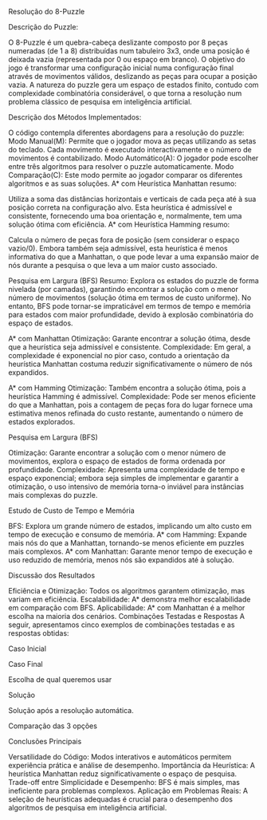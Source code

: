Resolução do 8-Puzzle

Descrição do Puzzle:

O 8-Puzzle é um quebra-cabeça deslizante composto por 8 peças numeradas (de 1 a 8) distribuídas num tabuleiro 3x3, onde uma posição é deixada vazia (representada por 0 ou espaço em branco). O objetivo do jogo é transformar uma configuração inicial numa configuração final através de movimentos válidos, deslizando as peças para ocupar a posição vazia. A natureza do puzzle gera um espaço de estados finito, contudo com complexidade combinatória considerável, o que torna a resolução num problema clássico de pesquisa em inteligência artificial.

Descrição dos Métodos Implementados:

O código contempla diferentes abordagens para a resolução do puzzle:
Modo Manual(M): Permite que o jogador mova as peças utilizando as setas do teclado. Cada movimento é executado interactivamente e o número de movimentos é contabilizado.
Modo Automático(A): O jogador pode escolher entre três algoritmos para resolver o puzzle automaticamente.
Modo Comparação(C): Este modo permite ao jogador comparar os diferentes algoritmos e as suas soluções. 
A* com Heurística Manhattan resumo:

Utiliza a soma das distâncias horizontais e verticais de cada peça até à sua posição correta na configuração alvo. Esta heurística é admissível e consistente, fornecendo uma boa orientação e, normalmente, tem uma  solução ótima com eficiência.
A* com Heurística Hamming resumo:

Calcula o número de peças fora de posição (sem considerar o espaço vazio/0). Embora também seja admissível, esta heurística é menos informativa do que a Manhattan, o que pode levar a uma expansão maior de nós durante a pesquisa o que leva a um maior custo associado.


Pesquisa em Largura (BFS) Resumo:
Explora os estados do puzzle de forma nivelada (por camadas), garantindo encontrar a solução com o menor número de movimentos (solução ótima em termos de custo uniforme). No entanto, BFS pode tornar-se impraticável em termos de tempo e memória para estados com maior profundidade, devido à explosão combinatória do espaço de estados.

A* com Manhattan
Otimização: Garante encontrar a solução ótima, desde que a heurística seja admissível e consistente.
Complexidade: Em geral, a complexidade é exponencial no pior caso, contudo a orientação da heurística Manhattan costuma reduzir significativamente o número de nós expandidos.

A* com Hamming
Otimização: Também encontra a solução ótima, pois a heurística Hamming é admissível.
Complexidade: Pode ser menos eficiente do que a Manhattan, pois a contagem de peças fora do lugar fornece uma estimativa menos refinada do custo restante, aumentando o número de estados explorados.

Pesquisa em Largura (BFS)

Otimização: Garante encontrar a solução com o menor número de movimentos, explora o espaço de estados de forma ordenada por profundidade.
Complexidade: Apresenta uma complexidade de tempo e espaço exponencial; embora seja simples de implementar e garantir a otimização, o uso intensivo de memória torna-o inviável para instâncias mais complexas do puzzle.

Estudo de Custo de Tempo e Memória

BFS: Explora um grande número de estados, implicando um alto custo em tempo de execução e consumo de memória.
A* com Hamming: Expande mais nós do que a Manhattan, tornando-se menos eficiente em puzzles mais complexos.
A* com Manhattan: Garante menor tempo de execução e uso reduzido de memória, menos nós são expandidos até à solução.

Discussão dos Resultados


Eficiência e Otimização: Todos os algoritmos garantem otimização, mas variam em eficiência.
Escalabilidade: A* demonstra melhor escalabilidade em comparação com BFS.
Aplicabilidade: A* com Manhattan é a melhor escolha na maioria dos cenários.
Combinações Testadas e Respostas A seguir, apresentamos cinco exemplos de combinações testadas e as respostas obtidas:

Caso Inicial
 
Caso Final
 
Escolha de qual queremos usar
 
Solução
 
Solução após a resolução automática. 

Comparação das 3 opções
 


Conclusões Principais

Versatilidade do Código: Modos interativos e automáticos permitem experiência prática e análise de desempenho.
Importância da Heurística: A heurística Manhattan reduz significativamente o espaço de pesquisa.
Trade-off entre Simplicidade e Desempenho: BFS é mais simples, mas ineficiente para problemas complexos.
Aplicação em Problemas Reais: A seleção de heurísticas adequadas é crucial para o desempenho dos algoritmos de pesquisa em inteligência artificial.

